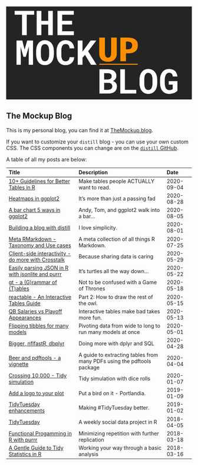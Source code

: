 
![](static/site-preview.png)

## The Mockup Blog

This is my personal blog, you can find it at
[TheMockup.blog](https://themockup.blog/).

If you want to customize your `distill` blog - you can use your own
custom CSS. The CSS components you can change are on the [`distill`
GitHub](https://github.com/rstudio/distill/blob/6be30c96dc469fcc0e3799d23ddfaac72c2a6466/inst/rmarkdown/templates/distill_article/resources/distill.html).

A table of all my posts are below:

| Title                                                                                                                                          | Description                                                            | Date       |
| :--------------------------------------------------------------------------------------------------------------------------------------------- | :--------------------------------------------------------------------- | :--------- |
| [10+ Guidelines for Better Tables in R](https://themockup.blog/posts/2020-09-04-10-table-rules-in-r)                                           | Make tables people ACTUALLY want to read.                              | 2020-09-04 |
| [Heatmaps in ggplot2](https://themockup.blog/posts/2020-08-28-heatmaps-in-ggplot2)                                                             | It’s more than just a passing fad                                      | 2020-08-28 |
| [A bar chart 5 ways in ggplot2](https://themockup.blog/posts/2020-08-05-a-bar-chart-5-ways)                                                    | Andy, Tom, and ggplot2 walk into a bar…                                | 2020-08-05 |
| [Building a blog with distill](https://themockup.blog/posts/2020-08-01-building-a-blog-with-distill)                                           | I love simplicity.                                                     | 2020-08-01 |
| [Meta RMarkdown - Taxonomy and Use cases](https://themockup.blog/posts/2020-07-25-meta-rmarkdown)                                              | A meta collection of all things R Markdown.                            | 2020-07-25 |
| [Client-side interactivity - do more with Crosstalk](https://themockup.blog/posts/2020-05-29-client-side-interactivity-do-more-with-crosstalk) | Because sharing data is caring                                         | 2020-05-29 |
| [Easily parsing JSON in R with jsonlite and purrr](https://themockup.blog/posts/2020-05-22-parsing-json-in-r-with-jsonlite)                    | It’s turtles all the way down…                                         | 2020-05-22 |
| [gt - a (G)rammar of (T)ables](https://themockup.blog/posts/2020-05-16-gt-a-grammer-of-tables)                                                 | Not to be confused with a Game of Thrones                              | 2020-05-18 |
| [reactable - An Interactive Tables Guide](https://themockup.blog/posts/2020-05-13-reactable-tables-the-rest-of-the-owl)                        | Part 2: How to draw the rest of the owl.                               | 2020-05-15 |
| [QB Salaries vs Playoff Appearances](https://themockup.blog/posts/2020-05-13-qb-salaries-vs-playoff-appearances)                               | Interactive tables make bad takes more fun.                            | 2020-05-13 |
| [Flipping tibbles for many models](https://themockup.blog/posts/2020-05-01-tidy-long-models)                                                   | Pivoting data from wide to long to run many models at once             | 2020-05-01 |
| [Bigger, nflfastR, dbplyr](https://themockup.blog/posts/2019-04-28-nflfastr-dbplyr-rsqlite)                                                    | Doing more with dplyr and SQL                                          | 2020-04-28 |
| [Beer and pdftools - a vignette](https://themockup.blog/posts/2020-04-03-beer-and-pdftools-a-vignette)                                         | A guide to extracting tables from many PDFs using the pdftools package | 2020-04-04 |
| [Crossing 10,000 - Tidy simulation](https://themockup.blog/posts/2020-04-03-crossing-10000-tidy-simulation)                                    | Tidy simulation with dice rolls                                        | 2020-01-07 |
| [Add a logo to your plot](https://themockup.blog/posts/2019-01-09-add-a-logo-to-your-plot)                                                     | Put a bird on it - Portlandia.                                         | 2019-01-09 |
| [TidyTuesday enhancements](https://themockup.blog/posts/2019-01-02-tidytuesday-enhancements)                                                   | Making \#TidyTuesday better.                                           | 2019-01-02 |
| [TidyTuesday](https://themockup.blog/posts/2018-12-11-tidytuesday-a-weekly-social-data-project-in-r)                                           | A weekly social data project in R                                      | 2018-04-05 |
| [Functional Progamming in R with purrr](https://themockup.blog/posts/2018-12-11-functional-progamming-in-r-with-purrr)                         | Minimizing repetition with further replication                         | 2018-03-18 |
| [A Gentle Guide to Tidy Statistics in R](https://themockup.blog/posts/2018-12-10-a-gentle-guide-to-tidy-statistics-in-r)                       | Working your way through a basic analysis                              | 2018-03-16 |
